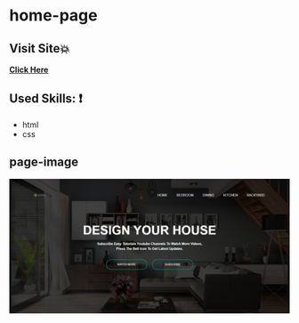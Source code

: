# home-page
## Visit Site:boom:
**[Click Here]( https://amal-mousa.github.io/home-page/)**
## Used Skills: :exclamation:
* html
* css
## page-image
![](img/home-page.png)
